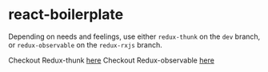 # react-boilerplate

Depending on needs and feelings, use either `redux-thunk` on the `dev` branch, or `redux-observable` on the `redux-rxjs` branch.

Checkout Redux-thunk [here](https://github.com/gaearon/redux-thunk)
Checkout Redux-observable [here](https://redux-observable.js.org/)

